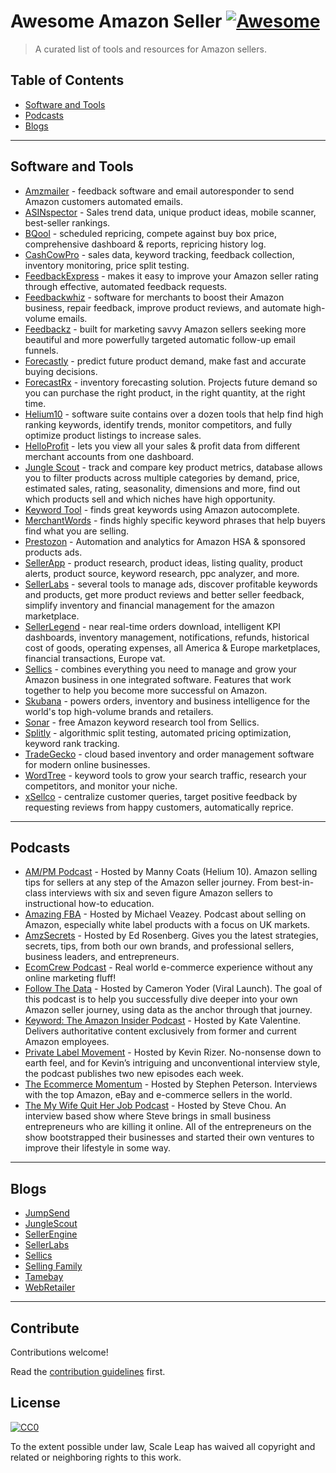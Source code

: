 # Awesome Amazon Seller [![Awesome](https://awesome.re/badge.svg)](https://awesome.re)

> A curated list of tools and resources for Amazon sellers.

## Table of Contents

- [Software and Tools](#software-and-tools)
- [Podcasts](#podcasts)
- [Blogs](#blogs)

---

## Software and Tools

- [Amzmailer](https://amzmailer.com/) - feedback software and email autoresponder to send Amazon customers automated emails.
- [ASINspector](asinspector.com/) - Sales trend data, unique product ideas, mobile scanner, best-seller rankings.
- [BQool](https://www.bqool.com/) - scheduled repricing, compete against buy box price, comprehensive dashboard & reports, repricing history log.
- [CashCowPro](https://www.cashcowpro.com/) - sales data, keyword tracking, feedback collection, inventory monitoring, price split testing.
- [FeedbackExpress](https://www.feedbackexpress.com/) - makes it easy to improve your Amazon seller rating through effective, automated feedback requests.
- [Feedbackwhiz](https://www.feedbackwhiz.com/) - software for merchants to boost their Amazon business, repair feedback, improve product reviews, and automate high-volume emails.
- [Feedbackz](https://www.feedbackz.com/) - built for marketing savvy Amazon sellers seeking more beautiful and more powerfully targeted automatic follow-up email funnels.
- [Forecastly](https://www.forecast.ly/) - predict future product demand, make fast and accurate buying decisions.
- [ForecastRx](https://www.forecastrx.com/) - inventory forecasting solution. Projects future demand so you can purchase the right product, in the right quantity, at the right time.
- [Helium10](https://www.helium10.com/) - software suite contains over a dozen tools that help find high ranking keywords, identify trends, monitor competitors, and fully optimize product listings to increase sales.
- [HelloProfit](https://helloprofit.com/) - lets you view all your sales & profit data from different merchant accounts from one dashboard.
- [Jungle Scout](https://www.junglescout.com/) - track and compare key product metrics, database allows you to filter products across multiple categories by demand, price, estimated sales, rating, seasonality, dimensions and more, find out which products sell and which niches have high opportunity.
- [Keyword Tool](https://keywordtool.io/amazon) - finds great keywords using Amazon autocomplete.
- [MerchantWords](https://www.merchantwords.com/) - finds highly specific keyword phrases that help buyers find what you are selling.
- [Prestozon](https://prestozon.com/) - Automation and analytics for Amazon HSA & sponsored products ads.
- [SellerApp](https://www.sellerapp.com/) - product research, product ideas, listing quality, product alerts, product source, keyword research, ppc analyzer, and more.
- [SellerLabs](https://www.sellerlabs.com/tools/) - several tools to manage ads, discover profitable keywords and products, get more product reviews and better seller feedback, simplify inventory and financial management for the amazon marketplace.
- [SellerLegend](https://sellerlegend.com/) - near real-time orders download, intelligent KPI dashboards, inventory management, notifications, refunds, historical cost of goods, operating expenses, all America & Europe marketplaces, financial transactions, Europe vat.
- [Sellics](https://sellics.com) - combines everything you need to manage and grow your Amazon business in one integrated software. Features that work together to help you become more successful on Amazon.
- [Skubana](https://www.skubana.com/) - powers orders, inventory and business intelligence for the world's top high-volume brands and retailers.
- [Sonar](http://sonar-tool.com/) - free Amazon keyword research tool from Sellics.
- [Splitly](https://splitly.com/) - algorithmic split testing, automated pricing optimization, keyword rank tracking.
- [TradeGecko](https://www.tradegecko.com/) - cloud based inventory and order management software for modern online businesses.
- [WordTree](https://www.wordtree.io/) - keyword tools to grow your search traffic, research your competitors, and monitor your niche.
- [xSellco](https://www.xsellco.com/) - centralize customer queries, target positive feedback by requesting reviews from happy customers, automatically reprice.

---

## Podcasts

- [AM/PM Podcast](https://www.ampmpodcast.com/) - Hosted by Manny Coats (Helium 10). Amazon selling tips for sellers at any step of the Amazon seller journey. From best-in-class interviews with six and seven figure Amazon sellers to instructional how-to education.
- [Amazing FBA](https://amazingfba.com/blog-podcast/) - Hosted by Michael Veazey. Podcast about selling on Amazon, especially white label products with a focus on UK markets.
- [AmzSecrets](https://amzsecrets.com/amazon-private-label-podcast/) - Hosted by Ed Rosenberg. Gives you the latest strategies, secrets, tips, from both our own brands, and professional sellers, business leaders, and entrepreneurs.
- [EcomCrew Podcast](https://www.ecomcrew.com/ecomcrew-podcast/) - Real world e-commerce experience without any online marketing fluff!
- [Follow The Data](https://viral-launch.com/follow-the-data-amazon-fba-seller-podcast.html) - Hosted by Cameron Yoder (Viral Launch). The goal of this podcast is to help you successfully dive deeper into your own Amazon seller journey, using data as the anchor through that journey.
- [Keyword: The Amazon Insider Podcast](http://keywordpodcast.com/) - Hosted by Kate Valentine. Delivers authoritative content exclusively from former and current Amazon employees.
- [Private Label Movement](https://privatelabelmovement.com/) - Hosted by Kevin Rizer. No-nonsense down to earth feel, and for Kevin’s intriguing and unconventional interview style, the podcast publishes two new episodes each week.
- [The Ecommerce Momentum](https://ecommercemomentum.com/) - Hosted by Stephen Peterson. Interviews with the top Amazon, eBay and e-commerce sellers in the world.
- [The My Wife Quit Her Job Podcast](https://mywifequitherjob.com/category/podcast/) - Hosted by Steve Chou. An interview based show where Steve brings in small business entrepreneurs who are killing it online. All of the entrepreneurs on the show bootstrapped their businesses and started their own ventures to improve their lifestyle in some way.

---

## Blogs

- [JumpSend](https://www.jumpsend.com/blog/)
- [JungleScout](https://www.junglescout.com/blog/)
- [SellerEngine](https://sellerengine.com/blog/)
- [SellerLabs](https://www.sellerlabs.com/blog/)
- [Sellics](https://sellics.com/blog)
- [Selling Family](https://thesellingfamily.com/blog/)
- [Tamebay](https://tamebay.com/)
- [WebRetailer](https://www.webretailer.com/)

---

## Contribute

Contributions welcome!

Read the [contribution guidelines](contributing.md) first.

## License

[![CC0](https://mirrors.creativecommons.org/presskit/buttons/88x31/svg/cc-zero.svg)](http://creativecommons.org/publicdomain/zero/1.0)

To the extent possible under law, Scale Leap has waived all copyright and related or neighboring rights to this work.